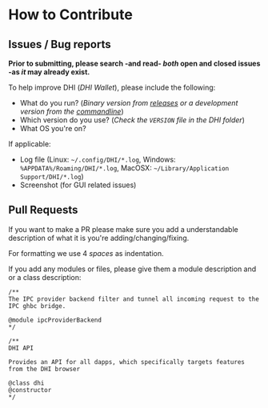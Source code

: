 # How to Contribute

## Issues / Bug reports

**Prior to submitting, please search -and read- _both_ open and closed issues -as _it_ may already exist.**

To help improve DHI (_DHI Wallet_), please include the following:

- What do you run?  (_Binary version from [releases](https://github.com/hotelbyte/distributed-hotel-interface/releases) or a development version from the [commandline](https://github.com/distributed-hotel-interface/dhi#run-dhi)_)
- Which version do you use? (_Check the `VERSION` file in the DHI folder_)
- What OS you're on?

If applicable:

- Log file (Linux: `~/.config/DHI/*.log`, Windows: `%APPDATA%/Roaming/DHI/*.log`, MacOSX: `~/Library/Application Support/DHI/*.log`)
- Screenshot (for GUI related issues)


## Pull Requests

If you want to make a PR please make sure you add a understandable description of what it is you're adding/changing/fixing.

For formatting we use 4 *spaces* as indentation.

If you add any modules or files, please give them a module description and or a class description:

```
/**
The IPC provider backend filter and tunnel all incoming request to the IPC ghbc bridge.

@module ipcProviderBackend
*/

/**
DHI API

Provides an API for all dapps, which specifically targets features from the DHI browser

@class dhi
@constructor
*/
```

